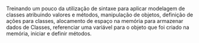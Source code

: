 Treinando um pouco da utilização de sintaxe para aplicar modelagem de classes atribuindo valores e métodos, manipulação de objetos, definição de ações para classes, alocamento de espaço na memória para armazenar dados de Classes, referenciar uma variável para o objeto que foi criado na memória, iniciar e definir métodos.

